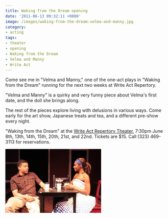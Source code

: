 ```yaml
---
title: Waking from the Dream opening
date: '2011-06-13 09:32:11 +0000'
image: /images/waking-from-the-dream-velma-and-manny.jpg
category:
- acting
tags:
- theater
- opening
- Waking from the Dream
- Velma and Manny
- Write Act
---
```


Come see me in "Velma and Manny," one of the one-act plays in "Waking from the
Dream" running for the next two weeks at Write Act Repertory.

"Velma and Manny" is a quirky and very funny piece about Velma's first date, and
the doll she brings along.

The rest of the pieces explore living with delusions in various ways. Come early
for the art show, Japanese treats and tea, and a different pre-show every night.

"Waking from the Dream" at the [Write Act Repertory
Theater](https://writeactrep.org/), 7:30pm June 8th, 13th, 14th, 15th, 20th,
21st, and 22nd. Tickets are $15. Call (323) 469-3113 for reservations.

![Velma and Manny](/images/waking-from-the-dream-velma-and-manny.jpg)
